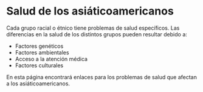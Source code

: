 Salud de los asiáticoamericanos
===============================


Cada grupo racial o étnico tiene problemas de salud específicos. Las diferencias en la salud de los distintos grupos pueden resultar debido a:


* Factores genéticos
* Factores ambientales
* Acceso a la atención médica
* Factores culturales


En esta página encontrará enlaces para los problemas de salud que afectan a los asiáticoamericanos.


